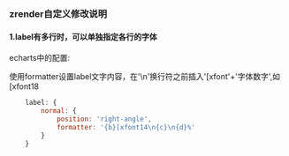 ### zrender自定义修改说明

#### 1.label有多行时，可以单独指定各行的字体

echarts中的配置:

使用formatter设置label文字内容，在'\n'换行符之前插入'[xfont'+'字体数字',如[xfont18

```js
    label: {
        normal: {
            position: 'right-angle',
            formatter: '{b}[xfont14\n{c}\n{d}%'                     
        }
    }
```